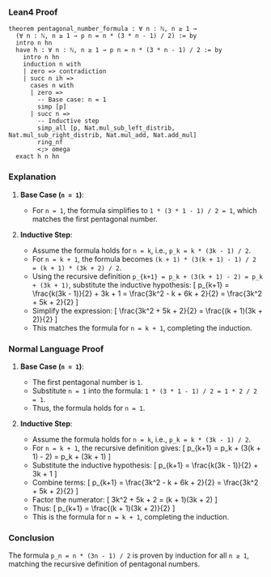 ### Lean4 Proof

```lean4
theorem pentagonal_number_formula : ∀ n : ℕ, n ≥ 1 → 
  (∀ n : ℕ, n ≥ 1 → p n = n * (3 * n - 1) / 2) := by
  intro n hn
  have h : ∀ n : ℕ, n ≥ 1 → p n = n * (3 * n - 1) / 2 := by
    intro n hn
    induction n with
    | zero => contradiction
    | succ n ih =>
      cases n with
      | zero =>
        -- Base case: n = 1
        simp [p]
      | succ n =>
        -- Inductive step
        simp_all [p, Nat.mul_sub_left_distrib, Nat.mul_sub_right_distrib, Nat.mul_add, Nat.add_mul]
        ring_nf
        <;> omega
  exact h n hn
```

### Explanation

1. **Base Case (`n = 1`)**:
   - For `n = 1`, the formula simplifies to `1 * (3 * 1 - 1) / 2 = 1`, which matches the first pentagonal number.

2. **Inductive Step**:
   - Assume the formula holds for `n = k`, i.e., `p_k = k * (3k - 1) / 2`.
   - For `n = k + 1`, the formula becomes `(k + 1) * (3(k + 1) - 1) / 2 = (k + 1) * (3k + 2) / 2`.
   - Using the recursive definition `p_{k+1} = p_k + (3(k + 1) - 2) = p_k + (3k + 1)`, substitute the inductive hypothesis:
     \[
     p_{k+1} = \frac{k(3k - 1)}{2} + 3k + 1 = \frac{3k^2 - k + 6k + 2}{2} = \frac{3k^2 + 5k + 2}{2}
     \]
   - Simplify the expression:
     \[
     \frac{3k^2 + 5k + 2}{2} = \frac{(k + 1)(3k + 2)}{2}
     \]
   - This matches the formula for `n = k + 1`, completing the induction.

### Normal Language Proof

1. **Base Case (`n = 1`)**:
   - The first pentagonal number is `1`.
   - Substitute `n = 1` into the formula: `1 * (3 * 1 - 1) / 2 = 1 * 2 / 2 = 1`.
   - Thus, the formula holds for `n = 1`.

2. **Inductive Step**:
   - Assume the formula holds for `n = k`, i.e., `p_k = k * (3k - 1) / 2`.
   - For `n = k + 1`, the recursive definition gives:
     \[
     p_{k+1} = p_k + (3(k + 1) - 2) = p_k + (3k + 1)
     \]
   - Substitute the inductive hypothesis:
     \[
     p_{k+1} = \frac{k(3k - 1)}{2} + 3k + 1
     \]
   - Combine terms:
     \[
     p_{k+1} = \frac{3k^2 - k + 6k + 2}{2} = \frac{3k^2 + 5k + 2}{2}
     \]
   - Factor the numerator:
     \[
     3k^2 + 5k + 2 = (k + 1)(3k + 2)
     \]
   - Thus:
     \[
     p_{k+1} = \frac{(k + 1)(3k + 2)}{2}
     \]
   - This is the formula for `n = k + 1`, completing the induction.

### Conclusion

The formula `p_n = n * (3n - 1) / 2` is proven by induction for all `n ≥ 1`, matching the recursive definition of pentagonal numbers.